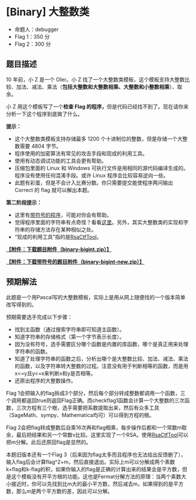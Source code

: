 # [Binary] 大整数类

- 命题人：debugger
- Flag 1：350 分
- Flag 2：300 分

## 题目描述

<p>10 年前，小 Z 是一个 OIer。小 Z 找了一个大整数类模板，这个模板支持大整数比较、加法、减法、乘法（<strong>包括大整数和大整数相乘、大整数和小整数相乘</strong>）、取余。</p>
<p>小 Z 用这个模板写了一个<strong>检查 Flag 的程序，</strong>但是代码已经找不到了。现在请你来分析一下这个程序到底做了什么。</p>
<p><strong>提示：</strong></p>
<ul>
<li>这个大整数类模板支持存储最多 1200 个十进制位的整数，但是存储一个大整数需要 4804 字节。</li>
<li>程序使用的加密算法有常见的攻击手段和现成的利用工具。</li>
<li>使用有动态调试功能的工具会更有帮助。</li>
<li>压缩包里面的 Linux 和 Windows 可执行文件是用相同的源代码编译生成的。程序没有使用任何混淆手段。或许 Linux 程序会比较容易逆向一些。</li>
<li>此题有彩蛋，但是不会计入比赛分数。你只需要提交能使程序两问输出 Correct 的 flag 就可以解出本题。</li>
</ul>
<div class="well">
<p><strong>第二阶段提示：</strong></p>
<ul>
<li>这里有<a target="_blank" rel="noopener noreferrer" href="/service/attachment/binary-bigint/binary-bigint-new.zip">带符号的程序</a>，可能对你会有帮助。</li>
<li>觉得程序里面的字符串有点奇怪？看看<a target="_blank" rel="noopener noreferrer" href="https://www.freepascal.org/docs-html/ref/refsu9.html#:~:text=the%20length%20is%20stored">这里</a>。另外，其实大整数类的实现和字符串的存储方法存在某种相似之处。</li>
<li>“现成的利用工具”指的是<a target="_blank" rel="noopener noreferrer" href="https://github.com/RsaCtfTool/RsaCtfTool">RsaCtfTool</a>。</li>
</ul>
</div>

**[【附件：下载题目附件（binary-bigint.zip）】](attachment/binary-bigint.zip)**

**[【附件：下载带符号的题目附件（binary-bigint-new.zip）】](attachment/binary-bigint-new.zip)**

## 预期解法

此题是一个用Pascal写的大整数模板，实际上是用从网上随便找的一个版本简单改写得到的。

预期需要选手完成以下步骤：
* 找到主函数（通过搜索字符串即可知道主函数）。
* 知道字符串的存储格式（第一个字节表示长度）。
* 因为没有符号，选手需要区分哪个函数是内置的库函数，哪个是真正用来处理字符串的函数。
* 知道了处理字符串的函数之后，分析出哪个是大整数比较、加法、减法、乘法的函数，以及字符串转大整数的过程。注意没有用于判断相等的函数，而是用x<=y且y<=x来判断x和y是否相等。
* 还原出程序的大整数操作。

Flag 1会把输入的flag拆成3个部分，然后每个部分转成整数都调用一个函数，三个调用都返回true则返回Flag正确。而checkflag1函数会计算一个大整数的三次函数，三次方程有三个根，选手需要把系数提取出来，然后有众多工具（SageMath、sympy、Mathematica均可）可以得到方程的根。

Flag 2会把flag转成整数后自乘16次再和flag相乘，每步操作后都和一个常数m取余，最后把结果和另一个常数v比较。这里实现了一个RSA。使用<a target="_blank" rel="noopener noreferrer" href="https://github.com/RsaCtfTool/RsaCtfTool">RsaCtfTool</a>可以把m分解。此后还原回flag是显然的。

本题旧版本还有一个Flag 3（后来因为flag太多而且程序也无法给出反馈删了），输入flag后会计算flag^2+m，然后直接退出。实际上m可以分解成两个素数k+flag和k-flag的积，如果你输入的flag是正确的计算出来的结果会是平方数，但是这个模板没有开平方根的功能。这也是Fermat分解方法的原理：当两个素数大小接近时，你可以先找到比m大的最小平方数，然后减去m，如果得到的是平方数，那么m是两个平方数的差，因此可以分解。